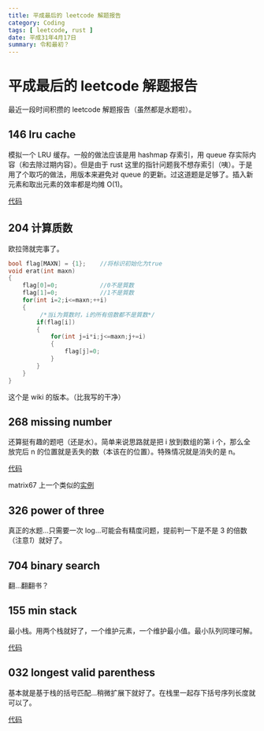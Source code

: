 ```yaml
---
title: 平成最后的 leetcode 解题报告
category: Coding
tags: [ leetcode, rust ]
date: 平成31年4月17日
summary: 令和最初？
---
```

# 平成最后的 leetcode 解题报告

最近一段时间积攒的 leetcode 解题报告（虽然都是水题啦）。

## 146 lru cache

模拟一个 LRU 缓存。一般的做法应该是用 hashmap 存索引，用 queue 存实际内容（和去除过期内容）。但是由于 rust 这里的指针问题我不想存索引（咦）。于是用了个取巧的做法，用版本来避免对 queue 的更新。过这道题是足够了。插入新元素和取出元素的效率都是均摊 O(1)。

[代码](https://github.com/laxect/leetcode/blob/master/src/h146_lru_cache.rs)

## 204 计算质数

欧拉筛就完事了。

```C++
bool flag[MAXN] = {1};    //将标识初始化为true
void erat(int maxn)
{
	flag[0]=0;            //0不是質数
	flag[1]=0;            //1不是質数
	for(int i=2;i<=maxn;++i)
	{
         /*当i为質数时，i的所有倍数都不是質数*/
		if(flag[i])
		{
			for(int j=i*i;j<=maxn;j+=i)
			{
				flag[j]=0;
			}
		}
	}
}
```

这个是 wiki 的版本。（比我写的干净）

## 268 missing number

还算挺有趣的题吧（还是水）。简单来说思路就是把 i 放到数组的第 i 个，那么全放完后 n 的位置就是丢失的数（本该在的位置）。特殊情况就是消失的是 n。

[代码](https://github.com/laxect/leetcode/blob/master/src/e268_missing_number.rs)

matrix67 上一个类似的[实例](http://www.matrix67.com/blog/archives/6584)

## 326 power of three

真正的水题...只需要一次 log...可能会有精度问题，提前判一下是不是 3 的倍数（注意*1*）就好了。

## 704 binary search

翻...翻翻书？

## 155 min stack

最小栈。用两个栈就好了，一个维护元素，一个维护最小值。最小队列同理可解。

[代码](https://github.com/laxect/leetcode/blob/master/src/e155_min_stack.rs)

## 032 longest valid parenthess

基本就是基于栈的括号匹配...稍微扩展下就好了。在栈里一起存下括号序列长度就可以了。

[代码](https://github.com/laxect/leetcode/blob/master/src/h032_longest_valid_parentheses.rs)
